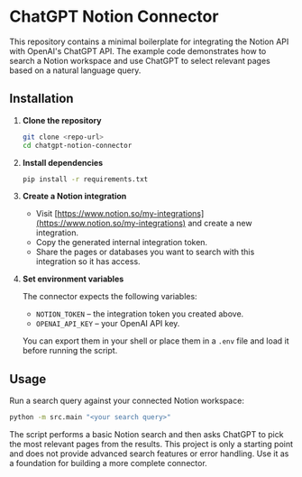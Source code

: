 # ChatGPT Notion Connector

This repository contains a minimal boilerplate for integrating the Notion API with OpenAI's ChatGPT API. The example code demonstrates how to search a Notion workspace and use ChatGPT to select relevant pages based on a natural language query.

## Installation

1. **Clone the repository**

   ```bash
   git clone <repo-url>
   cd chatgpt-notion-connector
   ```

2. **Install dependencies**

   ```bash
   pip install -r requirements.txt
   ```

3. **Create a Notion integration**

   - Visit [https://www.notion.so/my-integrations](https://www.notion.so/my-integrations) and create a new integration.
   - Copy the generated internal integration token.
   - Share the pages or databases you want to search with this integration so it has access.

4. **Set environment variables**

   The connector expects the following variables:

   - `NOTION_TOKEN` – the integration token you created above.
   - `OPENAI_API_KEY` – your OpenAI API key.

   You can export them in your shell or place them in a `.env` file and load it before running the script.

## Usage

Run a search query against your connected Notion workspace:

```bash
python -m src.main "<your search query>"
```

The script performs a basic Notion search and then asks ChatGPT to pick the most relevant pages from the results. This project is only a starting point and does not provide advanced search features or error handling. Use it as a foundation for building a more complete connector.
